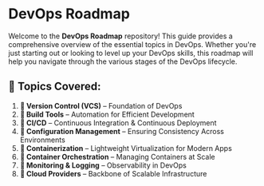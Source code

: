 # DevOps Roadmap

Welcome to the **DevOps Roadmap** repository! This guide provides a comprehensive overview of the essential topics in DevOps. Whether you're just starting out or looking to level up your DevOps skills, this roadmap will help you navigate through the various stages of the DevOps lifecycle.

## 📂 Topics Covered:

1. **📁 Version Control (VCS)** – Foundation of DevOps
2. **📁 Build Tools** – Automation for Efficient Development
3. **📁 CI/CD** – Continuous Integration & Continuous Deployment
4. **📁 Configuration Management** – Ensuring Consistency Across Environments
5. **📁 Containerization** – Lightweight Virtualization for Modern Apps
6. **📁 Container Orchestration** – Managing Containers at Scale
7. **📁 Monitoring & Logging** – Observability in DevOps
8. **📁 Cloud Providers** – Backbone of Scalable Infrastructure
